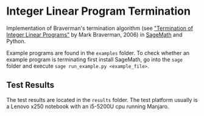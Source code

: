 # Integer Linear Program Termination

Implementation of Braverman's termination algorithm
(see ["Termination of Integer Linear Programs"](http://www.cs.toronto.edu/~mbraverm/Papers/CAV2006.pdf) by Mark Braverman, 2006) in [SageMath](http://www.sagemath.org/) and Python.

Example programs are found in the `examples` folder.
To check whether an example program is terminating
first install SageMath, go into the `sage`
folder and execute `sage run_example.py <example_file>`.

## Test Results ##

The test results are located in the `results` folder.
The test platform usually is a Lenovo x250 notebook with an i5-5200U cpu
running Manjaro.
